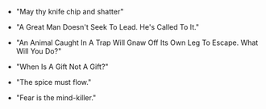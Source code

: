 * "May thy knife chip and shatter"

* "A Great Man Doesn't Seek To Lead. He's Called To It."

* "An Animal Caught In A Trap Will Gnaw Off Its Own Leg To Escape. What Will You Do?"

* "When Is A Gift Not A Gift?"

* "The spice must flow."

* "Fear is the mind-killer."
